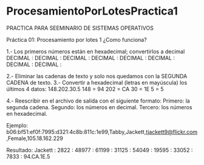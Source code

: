 # ProcesamientoPorLotesPractica1
PRACTICA PARA SEEMINARIO DE SISTEMAS OPERATIVOS


Práctica 01: Procesamiento por lotes 1
¿Como funciona?

1.- Los primeros números están en hexadecimal; convertirlos a decimal
DECIMAL : DECIMAL : DECIMAL : DECIMAL : DECIMAL : DECIMAL : DECIMAL : DECIMAL :

2.- Eliminar las cadenas de texto y solo nos quedamos con la SEGUNDA CADENA de texto.
3.- Convertir a hexadecimal (letras en mayúscula) los últimos 4 datos: 148.202.30.5 
148 = 94
202 = CA
30 = 1E
5 = 5

4.- Reescribir en el archivo de salida con el siguiente formato:
Primero: la segunda cadena. 
Segundo: los números en decimal.
Tercero: los números en hexadecimal.

Ejemplo:
b06:bf51:ef0f:7995:d321:4c8b:811c:1e99,Tabby,Jackett,tjackett9@flickr.com,Female,105.18.162.229

Resultado:
Jackett : 2822 : 48977 : 61199 : 31125 : 54049 : 19595 : 33052 : 7833 : 94.CA.1E.5
